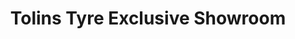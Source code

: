 ---
title: "Tolins Tyre Exclusive Showroom"
url: /karukachal/tolins-tyre-exclusive-showroom/
shop: Reifen
---